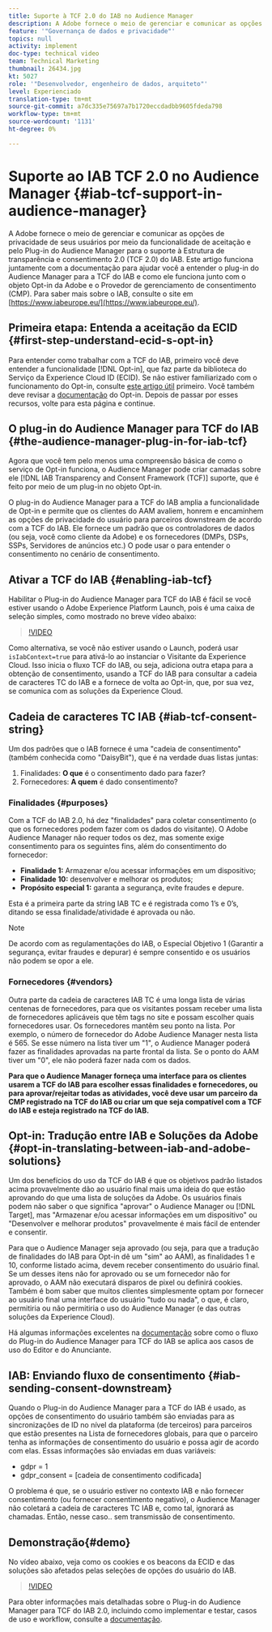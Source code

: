 ```yaml
---
title: Suporte à TCF 2.0 do IAB no Audience Manager
description: A Adobe fornece o meio de gerenciar e comunicar as opções de privacidade de seus usuários por meio da funcionalidade de aceitação e pelo Plug-in do Audience Manager para o suporte à Estrutura de transparência e consentimento 2.0 (TCF 2.0) do IAB. Este artigo funciona juntamente com a documentação para ajudar você a entender o plug-in do Audience Manager para a TCF do IAB e como ele funciona junto com o objeto Opt-in da Adobe e o Provedor de gerenciamento de consentimento (CMP).
feature: '"Governança de dados e privacidade"'
topics: null
activity: implement
doc-type: technical video
team: Technical Marketing
thumbnail: 26434.jpg
kt: 5027
role: '"Desenvolvedor, engenheiro de dados, arquiteto"'
level: Experienciado
translation-type: tm+mt
source-git-commit: a7dc335e75697a7b1720eccdadbb9605fdeda798
workflow-type: tm+mt
source-wordcount: '1131'
ht-degree: 0%

---
```



# Suporte ao IAB TCF 2.0 no Audience Manager {#iab-tcf-support-in-audience-manager}

A Adobe fornece o meio de gerenciar e comunicar as opções de privacidade de seus usuários por meio da funcionalidade de aceitação e pelo Plug-in do Audience Manager para o suporte à Estrutura de transparência e consentimento 2.0 (TCF 2.0) do IAB. Este artigo funciona juntamente com a documentação para ajudar você a entender o plug-in do Audience Manager para a TCF do IAB e como ele funciona junto com o objeto Opt-in da Adobe e o Provedor de gerenciamento de consentimento (CMP). Para saber mais sobre o IAB, consulte o site em [https://www.iabeurope.eu/](https://www.iabeurope.eu/).

## Primeira etapa: Entenda a aceitação da ECID {#first-step-understand-ecid-s-opt-in}

Para entender como trabalhar com a TCF do IAB, primeiro você deve entender a funcionalidade [!DNL Opt-in], que faz parte da biblioteca do Serviço da Experience Cloud ID (ECID). Se não estiver familiarizado com o funcionamento do Opt-in, consulte [este artigo útil](https://docs.adobe.com/content/help/en/core-services-learn/tutorials/id-service/use-opt-in-to-control-experience-cloud-activities-based-on-user-consent.html) primeiro. Você também deve revisar a [documentação](https://docs.adobe.com/content/help/pt-BR/id-service/using/implementation/opt-in-service/optin-overview.html) do Opt-in. Depois de passar por esses recursos, volte para esta página e continue.

## O plug-in do Audience Manager para TCF do IAB {#the-audience-manager-plug-in-for-iab-tcf}

Agora que você tem pelo menos uma compreensão básica de como o serviço de Opt-in funciona, o Audience Manager pode criar camadas sobre ele [!DNL IAB Transparency and Consent Framework (TCF)] suporte, que é feito por meio de um plug-in no objeto Opt-in.

O plug-in do Audience Manager para a TCF do IAB amplia a funcionalidade de Opt-in e permite que os clientes do AAM avaliem, honrem e encaminhem as opções de privacidade do usuário para parceiros downstream de acordo com a TCF do IAB. Ele fornece um padrão que os controladores de dados (ou seja, você como cliente da Adobe) e os fornecedores (DMPs, DSPs, SSPs, Servidores de anúncios etc.) O pode usar o para entender o consentimento no cenário de consentimento.

## Ativar a TCF do IAB {#enabling-iab-tcf}

Habilitar o Plug-in do Audience Manager para TCF do IAB é fácil se você estiver usando o Adobe Experience Platform Launch, pois é uma caixa de seleção simples, como mostrado no breve vídeo abaixo:

>[!VIDEO](https://video.tv.adobe.com/v/26433/?quality=12)

Como alternativa, se você não estiver usando o Launch, poderá usar `isIabContext=true` para ativá-lo ao instanciar o Visitante da Experience Cloud. Isso inicia o fluxo TCF do IAB, ou seja, adiciona outra etapa para a obtenção de consentimento, usando a TCF do IAB para consultar a cadeia de caracteres TC do IAB e a fornece de volta ao Opt-in, que, por sua vez, se comunica com as soluções da Experience Cloud.

## Cadeia de caracteres TC IAB {#iab-tcf-consent-string}

Um dos padrões que o IAB fornece é uma &quot;cadeia de consentimento&quot; (também conhecida como &quot;DaisyBit&quot;), que é na verdade duas listas juntas:

1. Finalidades: **O que** é o consentimento dado para fazer?
1. Fornecedores: **A quem** é dado consentimento?

### Finalidades {#purposes}

Com a TCF do IAB 2.0, há dez &quot;finalidades&quot; para coletar consentimento (o que os fornecedores podem fazer com os dados do visitante). O Adobe Audience Manager não requer todos os dez, mas somente exige consentimento para os seguintes fins, além do consentimento do fornecedor:

* **Finalidade 1:** Armazenar e/ou acessar informações em um dispositivo;
* **Finalidade 10:** desenvolver e melhorar os produtos;
* **Propósito especial 1:** garanta a segurança, evite fraudes e depure.

Esta é a primeira parte da string IAB TC e é registrada como 1’s e 0’s, ditando se essa finalidade/atividade é aprovada ou não.

>[!NOTE]
>
>De acordo com as regulamentações do IAB, o Especial Objetivo 1 (Garantir a segurança, evitar fraudes e depurar) é sempre consentido e os usuários não podem se opor a ele.

### Fornecedores {#vendors}

Outra parte da cadeia de caracteres IAB TC é uma longa lista de várias centenas de fornecedores, para que os visitantes possam receber uma lista de fornecedores aplicáveis que têm tags no site e possam escolher quais fornecedores usar. Os fornecedores mantêm seu ponto na lista. Por exemplo, o número de fornecedor do Adobe Audience Manager nesta lista é 565. Se esse número na lista tiver um &quot;1&quot;, o Audience Manager poderá fazer as finalidades aprovadas na parte frontal da lista. Se o ponto do AAM tiver um &quot;0&quot;, ele não poderá fazer nada com os dados.

**Para que o Audience Manager forneça uma interface para os clientes usarem a TCF do IAB para escolher essas finalidades e fornecedores, ou para aprovar/rejeitar todas as atividades, você deve usar um parceiro da CMP registrado na TCF do IAB ou criar um que seja compatível com a TCF do IAB e esteja registrado na TCF do IAB.**

## Opt-in: Tradução entre IAB e Soluções da Adobe {#opt-in-translating-between-iab-and-adobe-solutions}

Um dos benefícios do uso da TCF do IAB é que os objetivos padrão listados acima provavelmente dão ao usuário final mais uma ideia do que estão aprovando do que uma lista de soluções da Adobe. Os usuários finais podem não saber o que significa &quot;aprovar&quot; o Audience Manager ou [!DNL Target], mas &quot;Armazenar e/ou acessar informações em um dispositivo&quot; ou &quot;Desenvolver e melhorar produtos&quot; provavelmente é mais fácil de entender e consentir.

Para que o Audience Manager seja aprovado (ou seja, para que a tradução de finalidades do IAB para Opt-in dê um &quot;sim&quot; ao AAM), as finalidades 1 e 10, conforme listado acima, devem receber consentimento do usuário final. Se um desses itens não for aprovado ou se um fornecedor não for aprovado, o AAM não executará disparos de pixel ou definirá cookies. Também é bom saber que muitos clientes simplesmente optam por fornecer ao usuário final uma interface do usuário &quot;tudo ou nada&quot;, o que, é claro, permitiria ou não permitiria o uso do Audience Manager (e das outras soluções da Experience Cloud).

Há algumas informações excelentes na [documentação](https://marketing.adobe.com/resources/help/en_US/aam/aam-iab-plugin.html) sobre como o fluxo do Plug-in do Audience Manager para TCF do IAB se aplica aos casos de uso do Editor e do Anunciante.

## IAB: Enviando fluxo de consentimento {#iab-sending-consent-downstream}

Quando o Plug-in do Audience Manager para a TCF do IAB é usado, as opções de consentimento do usuário também são enviadas para as sincronizações de ID no nível da plataforma (de terceiros) para parceiros que estão presentes na Lista de fornecedores globais, para que o parceiro tenha as informações de consentimento do usuário e possa agir de acordo com elas. Essas informações são enviadas em duas variáveis:

* gdpr = 1
* gdpr_consent = [cadeia de consentimento codificada]

O problema é que, se o usuário estiver no contexto IAB e não fornecer consentimento (ou fornecer consentimento negativo), o Audience Manager não coletará a cadeia de caracteres TC IAB e, como tal, ignorará as chamadas. Então, nesse caso.. sem transmissão de consentimento.

## Demonstração{#demo}

No vídeo abaixo, veja como os cookies e os beacons da ECID e das soluções são afetados pelas seleções de opções do usuário do IAB.

>[!VIDEO](https://video.tv.adobe.com/v/26434/?quality=12)

Para obter informações mais detalhadas sobre o Plug-in do Audience Manager para TCF do IAB 2.0, incluindo como implementar e testar, casos de uso e workflow, consulte a [documentação](https://docs.adobe.com/content/help/en/audience-manager/user-guide/overview/data-privacy/consent-management/aam-iab-plugin.html).
